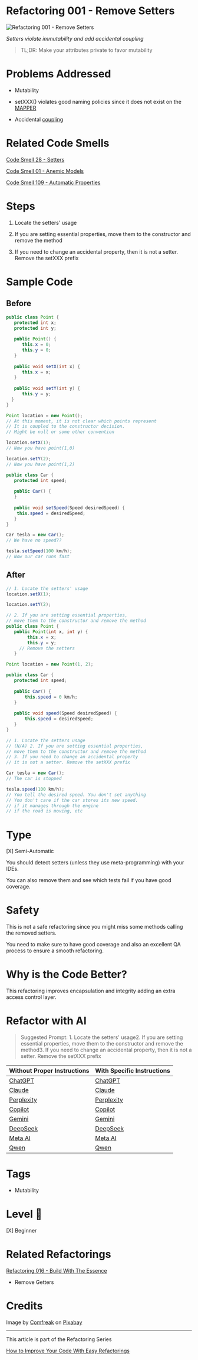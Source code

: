 # Refactoring 001 - Remove Setters

![Refactoring 001 - Remove Setters](Refactoring%20001%20-%20Remove%20Setters.jpg)

*Setters violate immutability and add accidental coupling*

> TL;DR: Make your attributes private to favor mutability 

# Problems Addressed

- Mutability

- setXXX() violates good naming policies since it does not exist on the [MAPPER](https://github.com/mcsee/Software-Design-Articles/tree/main/Articles/Theory/What%20is%20(wrong%20with)%20software/readme.md)

- Accidental [coupling](https://github.com/mcsee/Software-Design-Articles/tree/main/Articles/Theory/Coupling%20-%20The%20one%20and%20only%20software%20design%20problem/readme.md)

# Related Code Smells

[Code Smell 28 - Setters](https://github.com/mcsee/Software-Design-Articles/tree/main/Articles/Code%20Smells/Code%20Smell%2028%20-%20Setters/readme.md)

[Code Smell 01 - Anemic Models](https://github.com/mcsee/Software-Design-Articles/tree/main/Articles/Code%20Smells/Code%20Smell%2001%20-%20Anemic%20Models/readme.md)

[Code Smell 109 - Automatic Properties](https://github.com/mcsee/Software-Design-Articles/tree/main/Articles/Code%20Smells/Code%20Smell%20109%20-%20Automatic%20Properties/readme.md)

# Steps

1. Locate the setters' usage

2. If you are setting essential properties, move them to the constructor and remove the method

3. If you need to change an accidental property, then it is not a setter. Remove the setXXX prefix

# Sample Code

## Before
 
<!-- [Gist Url](https://gist.github.com/mcsee/b34136c13dddf4cd751579c2b51d91a3) -->

```java
public class Point {
   protected int x;
   protected int y;
  
   public Point() {
      this.x = 0;
      this.y = 0;        
   }
    
   public void setX(int x) {
      this.x = x;
   }
  
   public void setY(int y) {
      this.y = y;
  } 
}

Point location = new Point();
// At this moment, it is not clear which points represent
// It is coupled to the constructor decision.
// Might be null or some other convention

location.setX(1);
// Now you have point(1,0)

location.setY(2);
// Now you have point(1,2)
```

<!-- [Gist Url](https://gist.github.com/mcsee/d8a4183ef00f5636c2d821f96a9cefd0) -->

```java
public class Car {
   protected int speed;
  
   public Car() {     
   }
    
   public void setSpeed(Speed desiredSpeed) {
	this.speed = desiredSpeed;
   }   
}

Car tesla = new Car();
// We have no speed??

tesla.setSpeed(100 km/h);
// Now our car runs fast
```

## After

<!-- [Gist Url](https://gist.github.com/mcsee/9998a9ed50514d162333c7d05ca34415) -->

```java
// 1. Locate the setters' usage
location.setX(1);

location.setY(2);

// 2. If you are setting essential properties,
// move them to the constructor and remove the method
public class Point {
   public Point(int x, int y) {
        this.x = x;
        this.y = y;        
     // Remove the setters
   }

Point location = new Point(1, 2);
```

<!-- [Gist Url](https://gist.github.com/mcsee/28a11e50d2880767238e6198ccaa93f5) -->

```java
public class Car {
   protected int speed;
  
   public Car() {    
       this.speed = 0 km/h;
   }
    
   public void speed(Speed desiredSpeed) {
       this.speed = desiredSpeed;
   }   
}

// 1. Locate the setters usage
// (N/A) 2. If you are setting essential properties,
// move them to the constructor and remove the method
// 3. If you need to change an accidental property
// it is not a setter. Remove the setXXX prefix

Car tesla = new Car();
// The car is stopped

tesla.speed(100 km/h);
// You tell the desired speed. You don't set anything
// You don't care if the car stores its new speed.
// if it manages through the engine
// if the road is moving, etc
```
	     
# Type

[X] Semi-Automatic

You should detect setters (unless they use meta-programming) with your IDEs.

You can also remove them and see which tests fail if you have good coverage.

# Safety

This is not a safe refactoring since you might miss some methods calling the removed setters.

You need to make sure to have good coverage and also an excellent QA process to ensure a smooth refactoring.
															     
# Why is the Code Better?

This refactoring improves encapsulation and integrity adding an extra access control layer.

# Refactor with AI

> Suggested Prompt: 1. Locate the setters' usage2. If you are setting essential properties, move them to the constructor and remove the method3. If you need to change an accidental property, then it is not a setter. Remove the setXXX prefix

| Without Proper Instructions    | With Specific Instructions |
| -------- | ------- |
| [ChatGPT](https://chat.openai.com/?q=Correct+and+explain+this+code%3A+%60%60%60java%0D%0Apublic+class+Point+%7B%0D%0A+++protected+int+x%3B%0D%0A+++protected+int+y%3B%0D%0A++%0D%0A+++public+Point%28%29+%7B%0D%0A++++++this.x+%3D+0%3B%0D%0A++++++this.y+%3D+0%3B++++++++%0D%0A+++%7D%0D%0A++++%0D%0A+++public+void+setX%28int+x%29+%7B%0D%0A++++++this.x+%3D+x%3B%0D%0A+++%7D%0D%0A++%0D%0A+++public+void+setY%28int+y%29+%7B%0D%0A++++++this.y+%3D+y%3B%0D%0A++%7D+%0D%0A%7D%0D%0A%0D%0APoint+location+%3D+new+Point%28%29%3B%0D%0A%2F%2F+At+this+moment%2C+it+is+not+clear+which+points+represent%0D%0A%2F%2F+It+is+coupled+to+the+constructor+decision.%0D%0A%2F%2F+Might+be+null+or+some+other+convention%0D%0A%0D%0Alocation.setX%281%29%3B%0D%0A%2F%2F+Now+you+have+point%281%2C0%29%0D%0A%0D%0Alocation.setY%282%29%3B%0D%0A%2F%2F+Now+you+have+point%281%2C2%29%0D%0A%60%60%60) | [ChatGPT](https://chat.openai.com/?q=1.+Locate+the+setters%27+usage2.+If+you+are+setting+essential+properties%2C+move+them+to+the+constructor+and+remove+the+method3.+If+you+need+to+change+an+accidental+property%2C+then+it+is+not+a+setter.+Remove+the+setXXX+prefix%3A+%60%60%60java%0D%0Apublic+class+Point+%7B%0D%0A+++protected+int+x%3B%0D%0A+++protected+int+y%3B%0D%0A++%0D%0A+++public+Point%28%29+%7B%0D%0A++++++this.x+%3D+0%3B%0D%0A++++++this.y+%3D+0%3B++++++++%0D%0A+++%7D%0D%0A++++%0D%0A+++public+void+setX%28int+x%29+%7B%0D%0A++++++this.x+%3D+x%3B%0D%0A+++%7D%0D%0A++%0D%0A+++public+void+setY%28int+y%29+%7B%0D%0A++++++this.y+%3D+y%3B%0D%0A++%7D+%0D%0A%7D%0D%0A%0D%0APoint+location+%3D+new+Point%28%29%3B%0D%0A%2F%2F+At+this+moment%2C+it+is+not+clear+which+points+represent%0D%0A%2F%2F+It+is+coupled+to+the+constructor+decision.%0D%0A%2F%2F+Might+be+null+or+some+other+convention%0D%0A%0D%0Alocation.setX%281%29%3B%0D%0A%2F%2F+Now+you+have+point%281%2C0%29%0D%0A%0D%0Alocation.setY%282%29%3B%0D%0A%2F%2F+Now+you+have+point%281%2C2%29%0D%0A%60%60%60) |
| [Claude](https://claude.ai/new?q=Correct+and+explain+this+code%3A+%60%60%60java%0D%0Apublic+class+Point+%7B%0D%0A+++protected+int+x%3B%0D%0A+++protected+int+y%3B%0D%0A++%0D%0A+++public+Point%28%29+%7B%0D%0A++++++this.x+%3D+0%3B%0D%0A++++++this.y+%3D+0%3B++++++++%0D%0A+++%7D%0D%0A++++%0D%0A+++public+void+setX%28int+x%29+%7B%0D%0A++++++this.x+%3D+x%3B%0D%0A+++%7D%0D%0A++%0D%0A+++public+void+setY%28int+y%29+%7B%0D%0A++++++this.y+%3D+y%3B%0D%0A++%7D+%0D%0A%7D%0D%0A%0D%0APoint+location+%3D+new+Point%28%29%3B%0D%0A%2F%2F+At+this+moment%2C+it+is+not+clear+which+points+represent%0D%0A%2F%2F+It+is+coupled+to+the+constructor+decision.%0D%0A%2F%2F+Might+be+null+or+some+other+convention%0D%0A%0D%0Alocation.setX%281%29%3B%0D%0A%2F%2F+Now+you+have+point%281%2C0%29%0D%0A%0D%0Alocation.setY%282%29%3B%0D%0A%2F%2F+Now+you+have+point%281%2C2%29%0D%0A%60%60%60) | [Claude](https://claude.ai/new?q=1.+Locate+the+setters%27+usage2.+If+you+are+setting+essential+properties%2C+move+them+to+the+constructor+and+remove+the+method3.+If+you+need+to+change+an+accidental+property%2C+then+it+is+not+a+setter.+Remove+the+setXXX+prefix%3A+%60%60%60java%0D%0Apublic+class+Point+%7B%0D%0A+++protected+int+x%3B%0D%0A+++protected+int+y%3B%0D%0A++%0D%0A+++public+Point%28%29+%7B%0D%0A++++++this.x+%3D+0%3B%0D%0A++++++this.y+%3D+0%3B++++++++%0D%0A+++%7D%0D%0A++++%0D%0A+++public+void+setX%28int+x%29+%7B%0D%0A++++++this.x+%3D+x%3B%0D%0A+++%7D%0D%0A++%0D%0A+++public+void+setY%28int+y%29+%7B%0D%0A++++++this.y+%3D+y%3B%0D%0A++%7D+%0D%0A%7D%0D%0A%0D%0APoint+location+%3D+new+Point%28%29%3B%0D%0A%2F%2F+At+this+moment%2C+it+is+not+clear+which+points+represent%0D%0A%2F%2F+It+is+coupled+to+the+constructor+decision.%0D%0A%2F%2F+Might+be+null+or+some+other+convention%0D%0A%0D%0Alocation.setX%281%29%3B%0D%0A%2F%2F+Now+you+have+point%281%2C0%29%0D%0A%0D%0Alocation.setY%282%29%3B%0D%0A%2F%2F+Now+you+have+point%281%2C2%29%0D%0A%60%60%60) |
| [Perplexity](https://www.perplexity.ai/?q=Correct+and+explain+this+code%3A+%60%60%60java%0D%0Apublic+class+Point+%7B%0D%0A+++protected+int+x%3B%0D%0A+++protected+int+y%3B%0D%0A++%0D%0A+++public+Point%28%29+%7B%0D%0A++++++this.x+%3D+0%3B%0D%0A++++++this.y+%3D+0%3B++++++++%0D%0A+++%7D%0D%0A++++%0D%0A+++public+void+setX%28int+x%29+%7B%0D%0A++++++this.x+%3D+x%3B%0D%0A+++%7D%0D%0A++%0D%0A+++public+void+setY%28int+y%29+%7B%0D%0A++++++this.y+%3D+y%3B%0D%0A++%7D+%0D%0A%7D%0D%0A%0D%0APoint+location+%3D+new+Point%28%29%3B%0D%0A%2F%2F+At+this+moment%2C+it+is+not+clear+which+points+represent%0D%0A%2F%2F+It+is+coupled+to+the+constructor+decision.%0D%0A%2F%2F+Might+be+null+or+some+other+convention%0D%0A%0D%0Alocation.setX%281%29%3B%0D%0A%2F%2F+Now+you+have+point%281%2C0%29%0D%0A%0D%0Alocation.setY%282%29%3B%0D%0A%2F%2F+Now+you+have+point%281%2C2%29%0D%0A%60%60%60) | [Perplexity](https://www.perplexity.ai/?q=1.+Locate+the+setters%27+usage2.+If+you+are+setting+essential+properties%2C+move+them+to+the+constructor+and+remove+the+method3.+If+you+need+to+change+an+accidental+property%2C+then+it+is+not+a+setter.+Remove+the+setXXX+prefix%3A+%60%60%60java%0D%0Apublic+class+Point+%7B%0D%0A+++protected+int+x%3B%0D%0A+++protected+int+y%3B%0D%0A++%0D%0A+++public+Point%28%29+%7B%0D%0A++++++this.x+%3D+0%3B%0D%0A++++++this.y+%3D+0%3B++++++++%0D%0A+++%7D%0D%0A++++%0D%0A+++public+void+setX%28int+x%29+%7B%0D%0A++++++this.x+%3D+x%3B%0D%0A+++%7D%0D%0A++%0D%0A+++public+void+setY%28int+y%29+%7B%0D%0A++++++this.y+%3D+y%3B%0D%0A++%7D+%0D%0A%7D%0D%0A%0D%0APoint+location+%3D+new+Point%28%29%3B%0D%0A%2F%2F+At+this+moment%2C+it+is+not+clear+which+points+represent%0D%0A%2F%2F+It+is+coupled+to+the+constructor+decision.%0D%0A%2F%2F+Might+be+null+or+some+other+convention%0D%0A%0D%0Alocation.setX%281%29%3B%0D%0A%2F%2F+Now+you+have+point%281%2C0%29%0D%0A%0D%0Alocation.setY%282%29%3B%0D%0A%2F%2F+Now+you+have+point%281%2C2%29%0D%0A%60%60%60) |
| [Copilot](https://www.bing.com/chat?showconv=1&sendquery=1&q=Correct+and+explain+this+code%3A+%60%60%60java%0D%0Apublic+class+Point+%7B%0D%0A+++protected+int+x%3B%0D%0A+++protected+int+y%3B%0D%0A++%0D%0A+++public+Point%28%29+%7B%0D%0A++++++this.x+%3D+0%3B%0D%0A++++++this.y+%3D+0%3B++++++++%0D%0A+++%7D%0D%0A++++%0D%0A+++public+void+setX%28int+x%29+%7B%0D%0A++++++this.x+%3D+x%3B%0D%0A+++%7D%0D%0A++%0D%0A+++public+void+setY%28int+y%29+%7B%0D%0A++++++this.y+%3D+y%3B%0D%0A++%7D+%0D%0A%7D%0D%0A%0D%0APoint+location+%3D+new+Point%28%29%3B%0D%0A%2F%2F+At+this+moment%2C+it+is+not+clear+which+points+represent%0D%0A%2F%2F+It+is+coupled+to+the+constructor+decision.%0D%0A%2F%2F+Might+be+null+or+some+other+convention%0D%0A%0D%0Alocation.setX%281%29%3B%0D%0A%2F%2F+Now+you+have+point%281%2C0%29%0D%0A%0D%0Alocation.setY%282%29%3B%0D%0A%2F%2F+Now+you+have+point%281%2C2%29%0D%0A%60%60%60) | [Copilot](https://www.bing.com/chat?showconv=1&sendquery=1&q=1.+Locate+the+setters%27+usage2.+If+you+are+setting+essential+properties%2C+move+them+to+the+constructor+and+remove+the+method3.+If+you+need+to+change+an+accidental+property%2C+then+it+is+not+a+setter.+Remove+the+setXXX+prefix%3A+%60%60%60java%0D%0Apublic+class+Point+%7B%0D%0A+++protected+int+x%3B%0D%0A+++protected+int+y%3B%0D%0A++%0D%0A+++public+Point%28%29+%7B%0D%0A++++++this.x+%3D+0%3B%0D%0A++++++this.y+%3D+0%3B++++++++%0D%0A+++%7D%0D%0A++++%0D%0A+++public+void+setX%28int+x%29+%7B%0D%0A++++++this.x+%3D+x%3B%0D%0A+++%7D%0D%0A++%0D%0A+++public+void+setY%28int+y%29+%7B%0D%0A++++++this.y+%3D+y%3B%0D%0A++%7D+%0D%0A%7D%0D%0A%0D%0APoint+location+%3D+new+Point%28%29%3B%0D%0A%2F%2F+At+this+moment%2C+it+is+not+clear+which+points+represent%0D%0A%2F%2F+It+is+coupled+to+the+constructor+decision.%0D%0A%2F%2F+Might+be+null+or+some+other+convention%0D%0A%0D%0Alocation.setX%281%29%3B%0D%0A%2F%2F+Now+you+have+point%281%2C0%29%0D%0A%0D%0Alocation.setY%282%29%3B%0D%0A%2F%2F+Now+you+have+point%281%2C2%29%0D%0A%60%60%60) |
| [Gemini](https://gemini.google.com/) | [Gemini](https://gemini.google.com/) | 
| [DeepSeek](https://chat.deepseek.com/) | [DeepSeek](https://chat.deepseek.com/) | 
| [Meta AI](https://www.meta.ai/chat) | [Meta AI](https://www.meta.ai/) | 
| [Qwen](https://chat.qwen.ai) | [Qwen](https://chat.qwen.ai) | 

# Tags

- Mutability

# Level 🔋

[X] Beginner

# Related Refactorings

[Refactoring 016 - Build With The Essence](https://github.com/mcsee/Software-Design-Articles/tree/main/Articles/Refactorings/Refactoring%20016%20-%20Build%20With%20The%20Essence/readme.md)

- Remove Getters

# Credits

Image by [Comfreak](https://pixabay.com/users/comfreak-51581/) on [Pixabay](https://pixabay.com/)

* * *

This article is part of the Refactoring Series

[How to Improve Your Code With Easy Refactorings](https://github.com/mcsee/Software-Design-Articles/tree/main/Articles/Refactorings/How%20to%20Improve%20your%20Code%20With%20Easy%20Refactorings/readme.md)